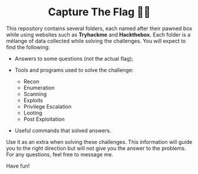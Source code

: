 <h1 align="center"> Capture The Flag 🏴‍☠️ </h1>

<p>This repository contains several folders, each named after their pawned box while using websites such as <strong>Tryhackme</strong> and <strong>Hackthebox.</strong> 
  Each folder is a mélange of data collected while solving the challenges.
You will expect to find the following:</p>

* Answers to some questions (not the actual flag);

* Tools and programs used to solve the challenge: 
    * Recon
    * Enumeration
    * Scanning
    * Exploits
    * Privilege Escalation
    * Looting
    * Post Exploitation

* Useful commands that solved answers.

<p>Use it as an extra when solving these challenges. This information will guide you to the right direction but will not give you the answer to the problems. 
For any questions, feel free to message me. 

Have fun! </p>

